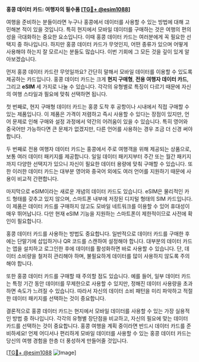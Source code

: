 **홍콩 데이터 카드: 여행자의 필수품 [[TG💪+ @esim1088](https://t.me/s/esim1088)]**

여행을 준비하는 분들이라면 누구나 홍콩에서 데이터를 사용할 수 있는 방법에 대해 고민해본 적이 있을 것입니다. 특히 현지에서 모바일 데이터를 구매하는 것은 여행의 편의성을 극대화하는 중요한 요소입니다. 이때 홍콩 데이터 카드는 여러분에게 꼭 필요한 선택지 중 하나입니다. 하지만 홍콩 데이터 카드가 무엇인지, 어떤 종류가 있으며 어떻게 사용해야 하는지 잘 모르시는 분들도 많습니다. 이번 기회에 그 모든 것을 깊이 있게 알아보겠습니다.

먼저 홍콩 데이터 카드란 무엇일까요? 간단히 말해서 모바일 데이터를 이용할 수 있도록 제공하는 카드입니다. 홍콩 데이터 카드는 크게 **현지 구매형**, **전용 여행자 데이터 카드**, 그리고 **eSIM** 세 가지로 나눌 수 있습니다. 각각의 유형별로 특징이 다르기 때문에 자신의 여행 스타일과 필요에 맞춰 선택하면 됩니다.

첫 번째로, 현지 구매형 데이터 카드는 홍콩 도착 후 공항이나 시내에서 직접 구매할 수 있는 제품입니다. 이 제품은 가격이 저렴하고 즉시 사용할 수 있다는 장점이 있지만, 언어 문제로 인해 구매와 설정 과정에서 약간의 어려움이 있을 수 있습니다. 특히 영어와 중국어만 가능하다면 큰 문제가 없겠지만, 다른 언어를 사용하는 경우 조금 더 신경 써야 합니다.

두 번째로 전용 여행자 데이터 카드는 홍콩에서 주로 여행객을 위해 제공되는 상품으로, 보통 여러 데이터 패키지를 제공합니다. 일일 데이터 패키지부터 주간 또는 월간 패키지까지 다양한 선택지가 있으니 자신이 필요한 데이터 용량에 맞춰 구매할 수 있습니다. 또한 이러한 데이터 카드는 대부분 영어와 중국어 외에도 여러 언어를 지원하기 때문에 사용이 비교적 간편합니다.

마지막으로 eSIM이라는 새로운 개념의 데이터 카드도 있습니다. eSIM은 물리적인 카드 형태를 갖추고 있지 않으며, 스마트폰 내부에 저장된 디지털 형태의 SIM 카드입니다. 이 제품은 데이터 카드를 구매하지 않고도 모바일 네트워크를 이용할 수 있어 휴대성이 매우 뛰어납니다. 다만 현재 eSIM 기능을 지원하는 스마트폰이 제한적이므로 사전에 확인이 필요합니다.

홍콩 데이터 카드를 사용하는 방법도 중요합니다. 일반적으로 데이터 카드를 구매한 후에는 단말기에 삽입하거나 QR 코드를 스캔하여 설정해야 합니다. 대부분의 데이터 카드는 앱을 설치하고 로그인한 후에 데이터를 활성화하면 바로 사용할 수 있습니다. 단, 데이터 소비량을 철저히 관리해야 하며, 불필요하게 데이터를 많이 사용하지 않도록 주의해야 합니다.

또한 홍콩 데이터 카드를 구매할 때 주의할 점도 있습니다. 예를 들어, 일부 데이터 카드는 특정 기간 동안 데이터를 무제한으로 사용할 수 있지만, 정해진 데이터 사용량을 초과하면 속도가 느려질 수 있습니다. 따라서 자신의 데이터 소비 패턴을 미리 파악하고 적절한 데이터 패키지를 선택하는 것이 중요합니다.

결론적으로 홍콩 데이터 카드는 현지에서 모바일 데이터를 사용할 수 있는 가장 실용적인 방법 중 하나입니다. 각각의 유형별 장단점을 비교하고, 자신의 필요에 맞는 데이터 카드를 선택하는 것이 중요합니다. 홍콩 여행을 계획 중이라면 반드시 데이터 카드를 준비하세요! 언제 어디서나 편리하게 모바일 데이터를 사용할 수 있는 홍콩 데이터 카드는 당신의 여행 경험을 한층 더 풍성하게 만들어줄 것입니다.

[[TG💪+ @esim1088](https://t.me/s/esim1088) ![Image](https://i.postimg.cc/Y0z9fWf4/image.png)]